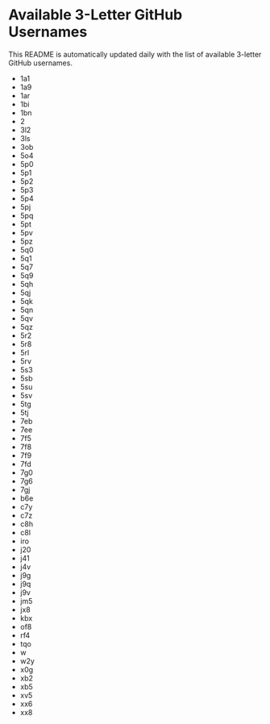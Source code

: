 # Available 3-Letter GitHub Usernames

This README is automatically updated daily with the list of available 3-letter GitHub usernames.

- 1a1
- 1a9
- 1ar
- 1bi
- 1bn
- 2
- 3l2
- 3ls
- 3ob
- 5o4
- 5p0
- 5p1
- 5p2
- 5p3
- 5p4
- 5pj
- 5pq
- 5pt
- 5pv
- 5pz
- 5q0
- 5q1
- 5q7
- 5q9
- 5qh
- 5qj
- 5qk
- 5qn
- 5qv
- 5qz
- 5r2
- 5r8
- 5rl
- 5rv
- 5s3
- 5sb
- 5su
- 5sv
- 5tg
- 5tj
- 7eb
- 7ee
- 7f5
- 7f8
- 7f9
- 7fd
- 7g0
- 7g6
- 7gj
- b6e
- c7y
- c7z
- c8h
- c8l
- iro
- j20
- j41
- j4v
- j9g
- j9q
- j9v
- jm5
- jx8
- kbx
- of8
- rf4
- tqo
- w
- w2y
- x0g
- xb2
- xb5
- xv5
- xx6
- xx8
